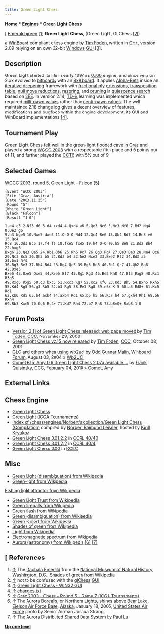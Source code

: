 ```yaml
---
title: Green Light Chess
---
```

**[Home](Home "Home") * [Engines](Engines "Engines") * Green Light Chess**

\[ [Emerald green](https://en.wikipedia.org/wiki/Shades_of_green#Emerald) <a id="cite-note-1" href="#cite-ref-1">[1]</a>
**Green Light Chess**, (Green Light, GLChess <a id="cite-note-2" href="#cite-ref-2">[2]</a>)

a [WinBoard](WinBoard "WinBoard") compliant chess engine by [Tim Foden](Tim_Foden "Tim Foden"), written in [C++](Cpp "Cpp"), version 2.09 relying on an own 32-bit [Windows](Windows "Windows") [GUI](GUI "GUI") <a id="cite-note-3" href="#cite-ref-3">[3]</a>.

## Description

Green Light started its life in early 1997 as [0x88](0x88 "0x88") engine, and since version 2.xx evolved to [bitboards](Bitboards "Bitboards") with an [8x8 board](8x8_Board "8x8 Board").
It applies [Alpha-Beta](Alpha-Beta "Alpha-Beta") inside an [iterative deepening](Iterative_Deepening "Iterative Deepening") framework with [fractional ply](Depth#FractionalPlies "Depth") [extensions](Extensions "Extensions"), [transposition table](Transposition_Table "Transposition Table"), [null move reductions](Null_Move_Reductions "Null Move Reductions"), [razoring](Razoring "Razoring"), and [pruning](Pruning "Pruning") in [quiescence search](Quiescence_Search "Quiescence Search") based on [SEE](Static_Exchange_Evaluation "Static Exchange Evaluation").
In version 2.14, [TD-λ](Temporal_Difference_Learning#TDLamba "Temporal Difference Learning") learning was implemented which required [milli-pawn values](Millipawns "Millipawns") rather than [centi-pawn values](Centipawns "Centipawns").
The well maintained 2.18 change log gives a decent overview of features, modifications and bugfixes within the engine development, its GUI and WinBoard implementations <a id="cite-note-4" href="#cite-ref-4">[4]</a>.

## Tournament Play

Green Light Chess felt well in the green-light flooded cave in [Graz](https://en.wikipedia.org/wiki/Graz) and played a strong [WCCC 2003](WCCC_2003 "WCCC 2003") with a respectable fifth place and 6 points out of 11, and further played the [CCT6](CCT6 "CCT6") with 5½ out of 9.

## Selected Games

[WCCC 2003](WCCC_2003 "WCCC 2003"), round 5, Green Light - [Falcon](Falcon "Falcon") <a id="cite-note-5" href="#cite-ref-5">[5]</a>

```
[Event "WCCC 2003"]
[Site "Graz, Austria"]
[Date "2003.11.25"]
[Round "5"]
[White "Green Light"]
[Black "Falcon"]
[Result "1-0"]

1.e4 c5 2.Nf3 d6 3.d4 cxd4 4.Qxd4 a6 5.Qe3 Nc6 6.Nc3 Nf6 7.Bd2 Ng4 8.Qe2 g6 
9.h3 Nge5 10.Nxe5 dxe5 11.O-O-O Nd4 12.Qc4 Be6 13.Qb4 Bd7 14.Be3 e6 15.Qc4 
Rc8 16.Qd3 Bc5 17.f4 f6 18.fxe5 fxe5 19.h4 O-O 20.h5 Be8 21.Bd2 Bb4 22.hxg6 
Bxg6 23.Qe3 Qa5 24.Kb1 Qb6 25.Rh6 Rc7 26.Qg3 Rg7 27.Qe3 Ba3 28.Na4 Qc6 
29.Nc3 Bc5 30.Qh3 b5 31.Bd3 b4 32.Ne2 Nxe2 33.Bxe2 Rf2 34.Bd3 a5 35.Be1 Rf8 
36.Bg3 Be3 37.Rh4 Bd4 38.Rg4 Qc5 39.Rg5 Re8 40.Rh1 Qc7 41.Qh2 Ra8 42.Bxe5 
Bxe5 43.Qxe5 Qxe5 44.Rxe5 Bf7 45.Rg1 Rg3 46.Be2 Kh8 47.Bf3 Rag8 48.Rc1 R3g5 
49.Rxg5 Rxg5 50.c3 bxc3 51.Rxc3 Kg7 52.Kc2 Kf6 53.Kd3 Bh5 54.Bxh5 Rxh5 
55.Kd4 Rg5 56.g3 Rb5 57.b3 Rg5 58.Re3 Rg8 59.e5+ Kf5 60.a3 Rd8+ 61.Kc5 Rd1 
62.Kb6 Rd5 63.b4 axb4 64.axb4 Rd1 65.b5 h5 66.Kb7 h4 67.gxh4 Rh1 68.b6 Rxh4 
69.Rb3 Kxe5 70.Kc6 Rc4+ 71.Kd7 Rh4 72.b7 Rh8 73.b8=Q+ Rxb8 1-0 

```

## Forum Posts

- [Version 2.11 of Green Light Chess released; web page moved](https://www.stmintz.com/ccc/index.php?id=141909) by [Tim Foden](Tim_Foden "Tim Foden"), [CCC](CCC "CCC"), November 29, 2000
- [Green Light Chess v2.15 now released](https://www.stmintz.com/ccc/index.php?id=192394) by [Tim Foden](Tim_Foden "Tim Foden"), [CCC](CCC "CCC"), October 08, 2001
- [GLC and others when using wb2uci](http://www.open-aurec.com/wbforum/viewtopic.php?f=18&t=48455) by [Odd Gunnar Malin](Odd_Gunnar_Malin "Odd Gunnar Malin"), [Winboard Forum](Computer_Chess_Forums "Computer Chess Forums"), August 03, 2004 » [Wb2UCI](Wb2UCI "Wb2UCI")
- [Comet B15, Amy 0.6 Green Light Chess 2.07a available ...](http://www.talkchess.com/forum/viewtopic.php?t=32361) by [Frank Quisinsky](Frank_Quisinsky "Frank Quisinsky"), [CCC](CCC "CCC"), February 04, 2010 » [Comet](Comet "Comet"), [Amy](Amy "Amy")

## External Links

## Chess Engine

- [Green Light Chess](http://www.7sun.com/chess/index.php)
- [Green Light (ICGA Tournaments)](https://www.game-ai-forum.org/icga-tournaments/program.php?id=119)
- [Index of /chess/engines/Norbert's collection/Green Light Chess (Compilation)](http://kirr.homeunix.org/chess/engines/Norbert%27s%20collection/Green%20Light%20Chess%20%28Compilation%29/) compiled by [Norbert Raimund Leisner](Norbert_Raimund_Leisner "Norbert Raimund Leisner"), hosted by [Kirill Kryukov](Kirill_Kryukov "Kirill Kryukov")
- [Green Light Chess 3.01.2.2](https://ccrl.chessdom.com/ccrl/4040/cgi/engine_details.cgi?print=Details&each_game=1&eng=Green%20Light%20Chess%203.01.2.2#Green_Light_Chess_3_01_2_2) in [CCRL 40/40](CCRL "CCRL")
- [Green Light Chess 3.01.2.2](https://ccrl.chessdom.com/ccrl/404/cgi/engine_details.cgi?print=Details&each_game=1&eng=Green%20Light%20Chess%203.01.2.2#Green_Light_Chess_3_01_2_2) in [CCRL 40/4](CCRL "CCRL")
- [Green Light Chess 3.00](http://kirill-kryukov.com/chess/kcec/cgi/engine_details.cgi?print=Details&each_game=1&eng=Green%20Light%20Chess%203.00) in [KCEC](KCEC "KCEC")

## Misc

- [Green Light (disambiguation) from Wikipedia](https://en.wikipedia.org/wiki/Green_Light)
- [Green-light from Wikipedia](https://en.wikipedia.org/wiki/Green-light)

[Fishing light attractor from Wikipedia](https://en.wikipedia.org/wiki/Fishing_light_attractor)

- [Green Light Trust from Wikipedia](https://en.wikipedia.org/wiki/Green_Light_Trust)
- [Green fireballs from Wikipedia](https://en.wikipedia.org/wiki/Green_fireballs)
- [Green flash from Wikipedia](https://en.wikipedia.org/wiki/Green_flash)
- [Green (disambiguation) from Wikipedia](https://en.wikipedia.org/wiki/Green_%28disambiguation%29)
- [Green (color) from Wikipedia](https://en.wikipedia.org/wiki/Green)
- [Shades of green from Wikipedia](https://en.wikipedia.org/wiki/Shades_of_green)
- [Light from Wikipedia](https://en.wikipedia.org/wiki/Light)
- [Electromagnetic spectrum from Wikipedia](https://en.wikipedia.org/wiki/Electromagnetic_spectrum)
- [Aurora (astronomy) from Wikipedia](https://en.wikipedia.org/wiki/Aurora_%28astronomy%29) <a id="cite-note-6" href="#cite-ref-6">[6]</a> <a id="cite-note-7" href="#cite-ref-7">[7]</a>

## \[ References

1. <a id="cite-ref-1" href="#cite-note-1">↑</a> The [Gachala Emerald](https://en.wikipedia.org/wiki/Gachal%C3%A1_Emerald) from the [National Museum of Natural History](https://en.wikipedia.org/wiki/National_Museum_of_Natural_History), [Washington, D.C.](https://en.wikipedia.org/wiki/Washington,_D.C.), [Shades of green from Wikipedia](https://en.wikipedia.org/wiki/Shades_of_green)
1. <a id="cite-ref-2" href="#cite-note-2">↑</a> not to be confused with the [glChess](index.php?title=GlChess&action=edit&redlink=1 "GlChess (page does not exist)") [GUI](GUI "GUI")
1. <a id="cite-ref-3" href="#cite-note-3">↑</a> [Green Light Chess - WIN32 GUI](http://www.7sun.com/chess/oldversions/218/index.php#win32-gui)
1. <a id="cite-ref-4" href="#cite-note-4">↑</a> [changes.txt](http://kirr.homeunix.org/chess/engines/Norbert%27s%20collection/Green%20Light%20Chess%20%28Compilation%29/v2.18/changes.txt)
1. <a id="cite-ref-5" href="#cite-note-5">↑</a> [Graz 2003 - Chess - Round 5 - Game 7 (ICGA Tournaments)](https://www.game-ai-forum.org/icga-tournaments/round.php?tournament=2&round=5&id=7)
1. <a id="cite-ref-6" href="#cite-note-6">↑</a> The [Aurora Borealis](https://en.wikipedia.org/wiki/Aurora_%28astronomy%29), or Northern Lights, shines above [Bear Lake](https://en.wikipedia.org/wiki/Bear_Lake_%28Alaska%29), [Eielson Air Force Base](https://en.wikipedia.org/wiki/Eielson_Air_Force_Base), [Alaska](https://en.wikipedia.org/wiki/Alaska), January 18, 2005, [United States Air Force](https://en.wikipedia.org/wiki/United_States_Air_Force) photo by Senior Airman Joshua Strang
1. <a id="cite-ref-7" href="#cite-note-7">↑</a> [The Aurora Distributed Shared Data System](http://webdocs.cs.ualberta.ca/%7Epaullu/Aurora/aurora.html) by [Paul Lu](Paul_Lu "Paul Lu")

**[Up one level](Engines "Engines")**

